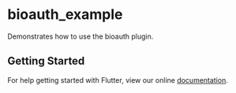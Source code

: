 # bioauth_example

Demonstrates how to use the bioauth plugin.

## Getting Started

For help getting started with Flutter, view our online
[documentation](http://flutter.io/).
